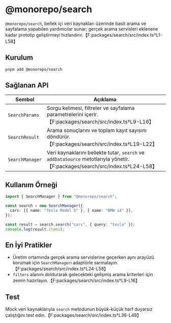 # @monorepo/search

`@monorepo/search`, bellek içi veri kaynakları üzerinde basit arama ve sayfalama yapabilen yardımcılar sunar; gerçek arama servisleri eklenene kadar prototip geliştirmeyi hızlandırır.【F:packages/search/src/index.ts†L1-L58】

## Kurulum

```bash
pnpm add @monorepo/search
```

## Sağlanan API

| Sembol | Açıklama |
| --- | --- |
| `SearchParams` | Sorgu kelimesi, filtreler ve sayfalama parametrelerini içerir.【F:packages/search/src/index.ts†L9-L16】 |
| `SearchResult` | Arama sonuçlarını ve toplam kayıt sayısını döndürür.【F:packages/search/src/index.ts†L19-L22】 |
| `SearchManager` | Veri kaynaklarını bellekte tutar, `search` ve `addDataSource` metotlarıyla yönetir.【F:packages/search/src/index.ts†L24-L58】 |

## Kullanım Örneği

```ts
import { SearchManager } from "@monorepo/search";

const search = new SearchManager({
  cars: [{ name: "Tesla Model S" }, { name: "BMW i4" }],
});

const result = search.search("cars", { query: "tesla" });
console.log(result.items);
```

## En İyi Pratikler

- Üretim ortamında gerçek arama servislerine geçerken aynı arayüzü korumak için `SearchManager`ı adaptörle sarmalayın.【F:packages/search/src/index.ts†L24-L58】
- `filters` alanını doldurarak gelecekteki gelişmiş arama kriterleri için zemin hazırlayın.【F:packages/search/src/index.ts†L9-L16】

## Test

Mock veri kaynaklarıyla `search` metodunun büyük-küçük harf duyarsız çalıştığını test edin.【F:packages/search/src/index.ts†L36-L48】

